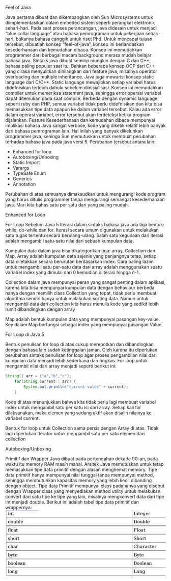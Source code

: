Feel of Java

Java pertama dibuat dan dikembangkan oleh Sun Microsystems untuk diimplementasikan dalam
embeded sistem seperti perangkat elektronik sehari-hari. Pada saat proses perancangan, java
didesain untuk menjadi “blue collar language” atau bahasa pemrograman untuk pekerjaan
sehari-hari, bukanya bahasa canggih untuk riset Phd. Untuk mencapai tujuan tersebut, dibuatlah
konsep “feel-of-java”, konsep ini berlandaskan kesederhanaan dan kemudahan dibaca.
Konsep ini memudahkan programmer dari berbagai macam background merasa mudah belajar
bahasa java. Sintaks java dibuat semirip mungkin dengan C dan C++, bahasa paling populer saat
itu. Bahkan beberapa konsep OOP dari C++ yang dirasa menyulitkan dihilangkan dari feature
java, misalnya operator overloading dan multiple inheritance.
Java juga mewarisi konsep static language dari C/C++. Static language mewajibkan setiap
variabel harus didefnisikan terlebih dahulu sebelum diinisialisasi. Konsep ini memudahkan
compiler untuk memeriksa statement java, sehingga error operasi variabel dapat ditemukan pada
saat compile. Berbeda dengan dynamic language seperti ruby dan PHP, semua variabel tidak
perlu didefnisikan dan kita bisa memasukkan tipe data apapun ke dalam variabel tersebut. Kalau
ada error dalam operasi variabel, error tersebut akan terdeteksi ketika program dijalankan.
Feature Kesederhanaan dan kemudahan dibaca mempunyai implikasi bahasa Java sangat verbose,
kode yang diketik relatif lebih banyak dari bahasa pemrograman lain. Hal inilah yang banyak
dikeluhkan programmer java, sehinga Sun memutuskan untuk membuat perubahan terhadap
bahasa java pada java versi 5. Perubahan tersebut antara lain:

- Enhanced for loop 
- Autoboxing/Unboxing 
- Static Import 
- Varargs 
- TypeSafe Enum 
- Generics 
- Annotation


Perubahan di atas semuanya dimaksudkan untuk mengurangi kode program yang harus ditulis
programmer tanpa mengurangi semangat kesederhanaan java. Mari kita bahas satu per satu dari
yang paling mudah.

Enhanced for Loop

For Loop Sebelum Java 5
Iterasi dalam sintaks bahasa java ada tiga bentuk: while, do-while dan for. Iterasi secara umum
digunakan untuk melakukan satu tugas tertentu secara berulang-ulang. Salah satu kegunaan dari
iterasi adalah mengambil satu-satu nilai dari sebuah kumpulan data.

Kumpulan data dalam java bisa dikategorikan tiga: array, Collection dan Map. 
Array adalah kumpulan data sejenis yang panjangnya tetap, setiap data diletakkan secara berurutan
berdasarkan index. Cara paling lazim untuk mengambil satu per-satu data dari array adalah
menggunakan suatu variabel index yang dimulai dari 0 kemudian diiterasi hingga n-1.

Collection dalam java mempunyai peran yang sangat penting dalam aplikasi, karena kita bisa
mempunyai kumpulan data dengan behaviour berbeda hanya dengan memilih class Collection
yang tepat, tidak perlu membuat algoritma sendiri hanya untuk melakukan sorting data.
Namun untuk mengambil data dari collection kita harus menulis kode yang sedikit lebih rumit
dibandingkan dengan array

Map adalah bentuk kumpulan data yang mempunyai pasangan key-value. Key dalam Map
berfungsi sebagai index yang mempunyai pasangan Value.

For Loop di Java 5

Bentuk penulisan for loop di atas cukup merepotkan dan dibandingkan dengan bahasa lain
sudah ketinggalan jaman. Oleh karena itu diperlukan perubahan sintaks penulisan for loop
agar proses pengambilan nilai dari kumpulan data menjadi lebih sederhana dan ringkas.
For loop untuk mengambil nilai dari array menjadi seperti berikut ini:
```java
String[] arr = {"a","b","c"};
    for(String current : arr) {
        System.out.println("current value" + current);
    }
```
Kode di atas menunjukkan bahwa kita tidak perlu lagi membuat variabel index untuk
mengambil satu per satu isi dari array. Setiap kali for dilaksanakan, maka elemen yang sedang
aktif akan disalin nilainya ke variabel current.

Bentuk for loop untuk Collection sama persis dengan Array di atas. Tidak lagi diperlukan
Iterator untuk mengambil satu per satu elemen dari collection


Autoboxing/Unboxing

Primitif dan Wrapper
Java dibuat pada pertengahan dekade 90-an, pada waktu itu memory RAM masih mahal. Arsitek
Java memutuskan untuk tetap memasukkan tipe data primitif dengan alasan menghemat memory.
Tipe data primitif hanya mempunyai nilai tunggal tanpa mempunyai method, sehingga
membutuhkan kapasitas memory yang lebih kecil dibanding dengan object.
Tipe data Primitif mempunyai class padananya yang disebut dengan Wrapper class yang
menyediakan method utility untuk melakukan convert dari satu tipe ke tipe yang lain, misalnya
mengkonvert data dari tipe int menjadi double. Berikut ini adalah tabel tipe data primitif dan
wrappernya:
![img.png](img.png)

